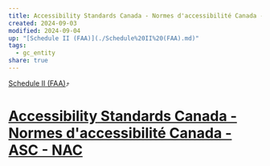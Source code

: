 ```yaml
---
title: Accessibility Standards Canada - Normes d'accessibilité Canada - ASC - NAC
created: 2024-09-03
modified: 2024-09-04
up: "[Schedule II (FAA)](./Schedule%20II%20(FAA).md)"
tags:
  - gc_entity
share: true
---
```

[Schedule II (FAA)](./Schedule%20II%20(FAA).md)⤴️
# [Accessibility Standards Canada - Normes d'accessibilité Canada - ASC - NAC](Accessibility%20Standards%20Canada%20-%20Normes%20d'accessibilit%C3%A9%20Canada%20-%20ASC%20-%20NAC.md)
